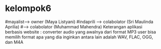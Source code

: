 # kelompok6
#mayalist--> owner (Maya Listyani)
#indaprili --> colabolator (Sri Maulinda Aprilia)
#--> colabolator (Muhammad Mahendra)
Keterangan aplikasi berbasis website : converter audio yang awalnya dari format MP3 user bisa memilih format apa yang dia inginkan antara lain adalah WAV, FLAC, OGG, dan M4A
